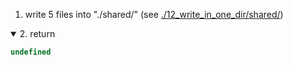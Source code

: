 1. write 5 files into "./shared/" (see [./12_write_in_one_dir/shared/](outDirectoryUrlDisplayed))

<details open>
  <summary>2. return</summary>

```js
undefined
```
</details>